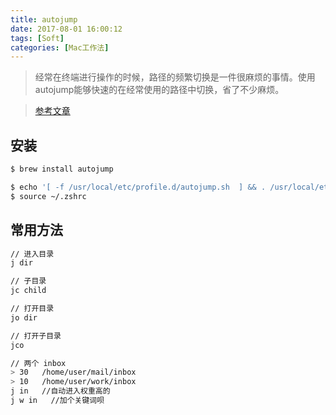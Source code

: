```yaml
---
title: autojump
date: 2017-08-01 16:00:12
tags: [Soft]
categories: [Mac工作法]
---
```


> 经常在终端进行操作的时候，路径的频繁切换是一件很麻烦的事情。使用autojump能够快速的在经常使用的路径中切换，省了不少麻烦。

> [参考文章](http://www.jianshu.com/p/23aeb7c4d89b)

## 安装
```bash
$ brew install autojump
```

```bash
$ echo '[ -f /usr/local/etc/profile.d/autojump.sh  ] && . /usr/local/etc/profile.d/autojump.sh' >> .zshrc
$ source ~/.zshrc
```

## 常用方法
```bash
// 进入目录
j dir

// 子目录
jc child

// 打开目录
jo dir

// 打开子目录
jco

// 两个 inbox
> 30   /home/user/mail/inbox
> 10   /home/user/work/inbox
j in   //自动进入权重高的
j w in   //加个关键词呗
```
